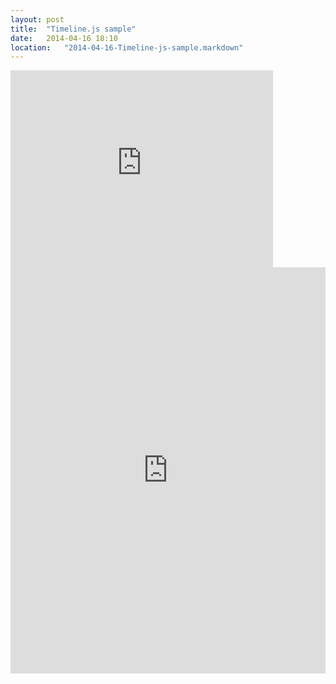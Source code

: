 ```yaml
---
layout: post
title:  "Timeline.js sample"
date:   2014-04-16 18:10
location:   "2014-04-16-Timeline-js-sample.markdown"
---
```

<iframe width="420" height="315" src="http://www.youtube.com/embed/dQw4w9WgXcQ"
        frameborder="0" allowfullscreen="allowfullscreen">  </iframe>
<iframe src='http://cdn.knightlab.com/libs/timeline/latest/embed/index.html?source=0Al41mrYOiPRrdDkyWHRXRzdDbUJZWTlodUlRV1psb1E&font=Bevan-PotanoSans&maptype=ROADMAP&lang=en&hash_bookmark=true&gmap_key=AIzaSyBInpt5VKsmovCLuuHTT9qhH6H47r5KzzI&height=650' width='100%' height='650' frameborder='0' allowfullscreen="allowfullscreen">   </iframe>
